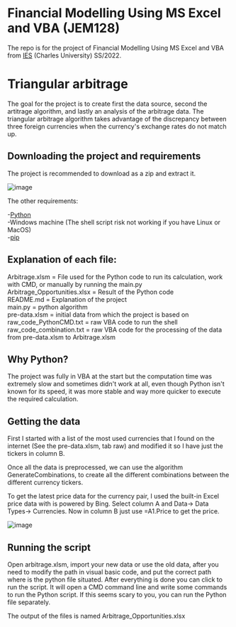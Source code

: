 # Financial Modelling Using MS Excel and VBA (JEM128)
The repo is for the project of Financial Modelling Using MS Excel and VBA from [IES](https://is.cuni.cz/studium/predmety/index.php?do=predmet&kod=JEM128) (Charles University) SS/2022.

# Triangular arbitrage
The goal for the project is to create first the data source, second the artitrage algorithm, and lastly an analysis of the arbitrage data. 
The triangular arbitrage algorithm takes advantage of the discrepancy between three foreign currencies when the currency's exchange rates do not match up.

## Downloading the project and requirements
The project is recommended to download as a zip and extract it.

![image](https://github.com/MyAscii/JEM128-IES/assets/68503801/fccd2466-22ab-4412-b6d5-a4407500dc26)

The other requirements:

-[Python](https://www.python.org/downloads/) <br>
-Windows machine (The shell script risk not working if you have Linux or MacOS) <br>
-[pip](https://pip.pypa.io/en/stable/installation/)

## Explanation of each file:

Arbitrage.xlsm = File used for the Python code to run its calculation, work with CMD, or manually by running the main.py <br>
Arbitrage_Opportunities.xlsx = Result of the Python code <br>
README.md = Explanation of the project <br>
main.py = python algorithm <br>
pre-data.xlsm = initial data from which the project is based on <br>
raw_code_PythonCMD.txt = raw VBA code to run the shell <br>
raw_code_combination.txt = raw VBA code for the processing of the data from pre-data.xlsm to Arbitrage.xlsm


## Why Python?
The project was fully in VBA at the start but the computation time was extremely slow and sometimes didn't work at all, even though Python isn't known for its speed, it was more stable and way more quicker to execute the required calculation. 

## Getting the data
First I started with a list of the most used currencies that I found on the internet (See the pre-data.xlsm, tab raw) and modified it so I have just the tickers in column B.

Once all the data is preprocessed, we can use the algorithm GenerateCombinations, to create all the different combinations between the different currency tickers.

To get the latest price data for the currency pair, I used the built-in Excel price data with is powered by Bing. Select column A and Data-> Data Types-> Currencies. Now in column B just use =A1.Price to get the price.

![image](https://github.com/MyAscii/JEM128-IES/assets/68503801/53776153-7e30-4ba9-8fbf-74425f883abb)

## Running the script
Open arbitrage.xlsm, import your new data or use the old data, after you need to modify the path in visual basic code, and put the correct path where is the python file situated. After everything is done you can click to run the script. It will open a CMD command line and write some commands to run the Python script. If this seems scary to you, you can run the Python file separately. 

The output of the files is named Arbitrage_Opportunities.xlsx
